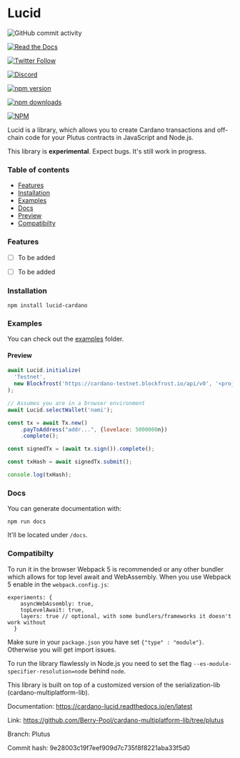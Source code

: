 # Lucid


<!-- [![GitHub Release Date](https://img.shields.io/github/release-date/berry-pool/lucid?style=plastic)](https://github.com/Berry-Pool/lucid) -->

![GitHub commit activity](https://img.shields.io/github/commit-activity/m/berry-pool/lucid?style=plastic)

[![Read the Docs](https://img.shields.io/readthedocs/cardano-lucid?style=plastic)](https://berry-pool.github.io/lucid/)

[![Twitter Follow](https://img.shields.io/twitter/follow/berry_ales?style=social)](https://twitter.com/berry_ales)

[![Discord](https://img.shields.io/discord/929963273741295696.svg?style=plastic&label=&logo=discord&logoColor=ffffff&color=7389D8&labelColor=6A7EC2)](https://discord.com/invite/sKqxrPb5fd)

[![npm version](https://img.shields.io/npm/v/lucid-cardano?style=plastic)](https://www.npmjs.com/package/lucid-cardano)

[![npm downloads](https://img.shields.io/npm/dw/lucid-cardano?style=plastic)](https://www.npmjs.com/package/lucid-cardano)
<!-- [![npm peer dependency version](https://img.shields.io/npm/dependency-version/cardano-lsd/peer/gsap?style=plastic)](https://greensock.com/gsap/) -->
[![NPM](https://img.shields.io/npm/l/lucid-cardano?style=plastic)](https://github.com/Berry-Pool/lucid)


Lucid is a library, which allows you to create Cardano transactions and off-chain code for your Plutus contracts in JavaScript and Node.js.

This library is **experimental**. Expect bugs. It's still work in progress.

### Table of contents

- [Features](#features)
- [Installation](#installation)
- [Examples](#examples)
- [Docs](#docs)
- [Preview](#preview)
- [Compatibilty](#compatibilty)

### Features

- [ ] To be added
- [ ] To be added


### Installation
```
npm install lucid-cardano
```
### Examples

You can check out the [examples](./src/examples/) folder.

#### Preview

```js
await Lucid.initialize(
  'Testnet',
  new Blockfrost('https://cardano-testnet.blockfrost.io/api/v0', '<projectId>'),
);

// Assumes you are in a browser environment
await Lucid.selectWallet('nami');

const tx = await Tx.new()
    .payToAddress("addr...", {lovelace: 5000000n})
    .complete();

const signedTx = (await tx.sign()).complete();

const txHash = await signedTx.submit();

console.log(txHash);
```
### Docs

You can generate documentation with:
```
npm run docs
```
It'll be located under `/docs`.

### Compatibilty

To run it in the browser Webpack 5 is recommended or any other bundler which allows for top level await and WebAssembly. When you use Webpack 5 enable in the `webpack.config.js`:
```
experiments: {
    asyncWebAssembly: true,
    topLevelAwait: true,
    layers: true // optional, with some bundlers/frameworks it doesn't work without
  }
```

Make sure in your `package.json` you have set `{"type" : "module"}`. Otherwise you will get import issues.

To run the library flawlessly in Node.js you need to set the flag `--es-module-specifier-resolution=node` behind `node`.

This library is built on top of a customized version of the serialization-lib (cardano-multiplatform-lib).

Documentation: https://cardano-lucid.readthedocs.io/en/latest

Link: https://github.com/Berry-Pool/cardano-multiplatform-lib/tree/plutus

Branch: Plutus

Commit hash: 9e28003c19f7eef909d7c735f8f8221aba33f5d0